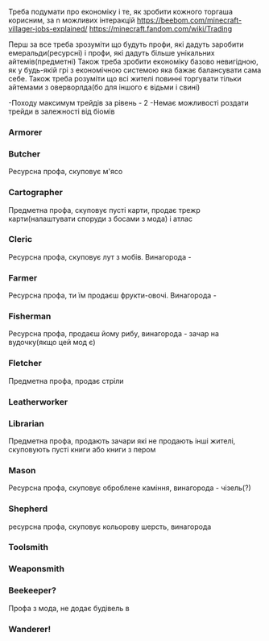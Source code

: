 Треба подумати про економіку і те, як зробити кожного торгаша корисним, за n можливих інтеракцій
https://beebom.com/minecraft-villager-jobs-explained/
https://minecraft.fandom.com/wiki/Trading

Перш за все треба зрозуміти що будуть профи, які дадуть заробити емеральди(ресурсні) і профи, які дадуть більше унікальних айтемів(предметні)
Також треба зробити економіку базово невигідною, як у будь-якій грі з економічною системою яка бажає балансувати сама себе. Також треба розуміти що всі жителі повинні торгувати тільки айтемами з оверворлда(бо для іншого є відьми і свині)

-Походу максимум трейдів за рівень - 2
-Немає можливості роздати трейди в залежності від біомів
### Armorer



### Butcher
Ресурсна профа, скуповує м'ясо

### Cartographer
Предметна профа, скуповує пусті карти, продає трежр карти(налаштувати споруди з босами з мода) і атлас

### Cleric
Ресурсна профа, скуповує лут з мобів.
Винагорода - 
### Farmer
Ресурсна профа, ти їм продаєш фрукти-овочі. Винагорода - 

### Fisherman
Ресурсна профа, продаєш йому рибу, винагорода - зачар на вудочку(якщо цей мод є)

### Fletcher
Предметна профа, продає стріли

### Leatherworker

### Librarian
Предметна профа, продають зачари які не продають інші жителі, скуповують пусті книги або книги з пером
### Mason
Ресурсна профа, скуповує оброблене каміння, винагорода - чізель(?)

### Shepherd
ресурсна профа, скуповує кольорову шерсть, винагорода
### Toolsmith

### Weaponsmith


### Beekeeper?
Профа з мода, не додає будівель в 

### Wanderer!

